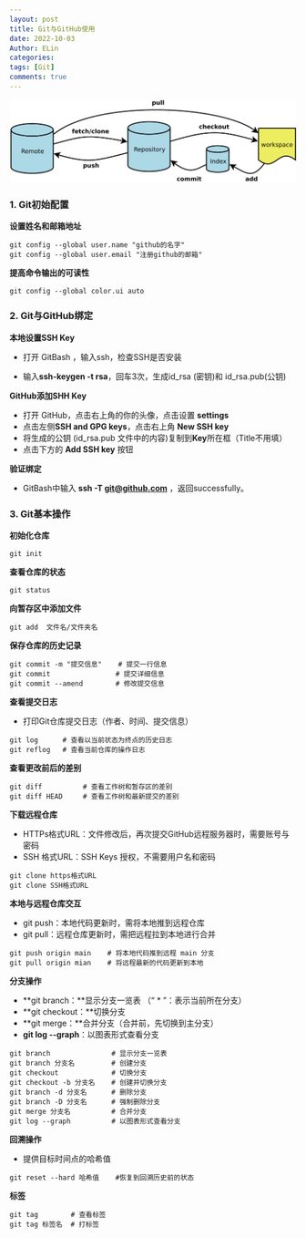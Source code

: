 ```yaml
---
layout: post
title: Git与GitHub使用
date: 2022-10-03
Author: ELin
categories: 
tags: [Git]
comments: true
---
```


![git与github示意图](..\images\git与github示意图.jpg)

### 1. Git初始配置

**设置姓名和邮箱地址**

```shell
git config --global user.name "github的名字"
git config --global user.email "注册github的邮箱"
```

**提高命令输出的可读性**

```shell
git config --global color.ui auto
```

### 2. Git与GitHub绑定

**本地设置SSH Key**

- 打开 GitBash ，输入ssh，检查SSH是否安装

-  输入**ssh-keygen -t rsa**，回车3次，生成id_rsa (密钥)和 id_rsa.pub(公钥)

**GitHub添加SHH Key**

- 打开 GitHub，点击右上角的你的头像，点击设置 **settings**
- 点击左侧**SSH and GPG keys**，点击右上角 **New SSH key**
- 将生成的公钥 (id_rsa.pub 文件中的内容)复制到**Key**所在框（Title不用填）
- 点击下方的 **Add SSH key** 按钮

**验证绑定**

- GitBash中输入 **ssh -T git@github.com** ，返回successfully。

### 3. Git基本操作

**初始化仓库**

```shell
git init
```

**查看仓库的状态**

```shell
git status
```

**向暂存区中添加文件**

```shell
git add  文件名/文件夹名
```

**保存仓库的历史记录**

```shell
git commit -m "提交信息"    # 提交一行信息
git commit                # 提交详细信息
git commit --amend        # 修改提交信息
```

**查看提交日志**

- 打印Git仓库提交日志（作者、时间、提交信息）

```shell
git log      # 查看以当前状态为终点的历史日志
git reflog   # 查看当前仓库的操作日志
```

**查看更改前后的差别**

```shell
git diff          # 查看工作树和暂存区的差别
git diff HEAD     # 查看工作树和最新提交的差别
```

**下载远程仓库**

- HTTPs格式URL：文件修改后，再次提交GitHub远程服务器时，需要账号与密码
- SSH 格式URL：SSH Keys 授权，不需要用户名和密码

```shell
git clone https格式URL
git clone SSH格式URL
```

**本地与远程仓库交互**

- git push：本地代码更新时，需将本地推到远程仓库
- git pull：远程仓库更新时，需把远程拉到本地进行合并

```shell
git push origin main    # 将本地代码推到远程 main 分支
git pull origin mian    # 将远程最新的代码更新到本地
```

**分支操作**

- **git branch：**显示分支一览表  （“ * ”：表示当前所在分支）
- **git checkout：**切换分支
- **git merge：**合并分支（合并前，先切换到主分支）
- **git log --graph**：以图表形式查看分支

```shell
git branch        		 # 显示分支一览表
git branch 分支名         # 创建分支
git checkout             # 切换分支
git checkout -b 分支名    # 创建并切换分支
git branch -d 分支名      # 删除分支
git branch -D 分支名      # 强制删除分支
git merge 分支名          # 合并分支
git log --graph          # 以图表形式查看分支
```

**回溯操作**

- 提供目标时间点的哈希值

```shell
git reset --hard 哈希值    #恢复到回溯历史前的状态
```

**标签**

```shell
git tag        # 查看标签
git tag 标签名  # 打标签
```

